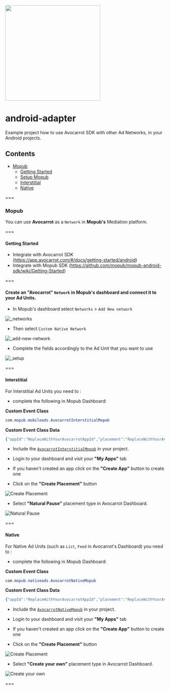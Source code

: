 <img width="300" src="https://cloud.githubusercontent.com/assets/1907604/7618436/f8c371de-f9a9-11e4-8846-772f67f53513.jpg"/>


# android-adapter
Example project how to use Avocarrot SDK with other Ad Networks, in your Android projects.

## Contents
* [Mopub](#mopub)
  * [Getting Started](#getting-started)
  * [Setup Mopub](#create-avocarrot-network-in-mopub-dashboard-and-connect-with-your-ad-units)
  * [Interstitial](#interstitial)
  * [Native](#native)

===

### Mopub
You can use **Avocarrot** as a `Network` in **Mopub's** Mediation platform.

===

#### Getting Started 

* Integrate with Avocarrot SDK (https://app.avocarrot.com/#/docs/getting-started/android)
* Integrate with Mopub SDK     (https://github.com/mopub/mopub-android-sdk/wiki/Getting-Started)

===

#### Create an "Avocarrot" `Network` in Mopub's dashboard and connect it to your Ad Units.

* In Mopub's dashboard select `Networks`  > `Add New network`

![_networks](https://cloud.githubusercontent.com/assets/1907604/8231788/d78cf0dc-15c2-11e5-9bce-ed3e1e056325.png)

* Then select `Custom Native Network`

![_add-new-network](https://cloud.githubusercontent.com/assets/1907604/8231640/d721a6ac-15c1-11e5-892e-a317787adc9e.png)

* Complete the fields accordingly to the Ad Unit that you want to use

![_setup](https://cloud.githubusercontent.com/assets/1907604/8231932/c2019c76-15c3-11e5-81a9-703a0e986398.png)

===

#### Interstitial
For Interstitial Ad Units you need to :

- complete the following in Mopub Dashboard:

**Custom Event Class**
```java
com.mopub.mobileads.AvocarrotInterstitialMopub
```

**Custom Event Class Data**
```javascript
{"appId":"ReplaceWithYourAvocarrotAppId","placement":"ReplaceWithYourAvocarrotPlacement"}
```

- Include the [`AvocarrotInterstitialMopub`](https://github.com/Avocarrot/android-adapter/blob/master/avocarrotadapter/src/main/java/com/mopub/mobileads/AvocarrotInterstitialMopub.java) in your project.

- Login to your dashboard and visit your **"My Apps"** tab 

- If you haven't created an app click on the **"Create App"** button to create one 

- Click on the **"Create Placement"** button 

![Create Placement](https://cloud.githubusercontent.com/assets/1907604/8241257/29fd09f0-1600-11e5-9493-fd3ecd319256.jpg)

- Select **"Natural Pause"** placement type in Avocarrot Dashboard.

![Natural Pause](https://cloud.githubusercontent.com/assets/6909699/8232322/7328d42a-15d7-11e5-97de-e17370468f63.png)


===

#### Native
For Native Ad Units (such as `List`, `Feed` in Avocarrot's Dashboard) you need to :

- complete the following in Mopub Dashboard:

**Custom Event Class**
```java
com.mopub.nativeads.AvocarrotNativeMopub
```

**Custom Event Class Data**
```javascript
{"appId":"ReplaceWithYourAvocarrotAppId","placement":"ReplaceWithYourAvocarrotPlacement"}
```

- Include the [`AvocarrotNativeMopub`](https://github.com/Avocarrot/android-adapter/blob/master/avocarrotadapter/src/main/java/com/mopub/nativeads/AvocarrotNativeMopub.java) in your project.

- Login to your dashboard and visit your **"My Apps"** tab 

- If you haven't created an app click on the **"Create App"** button to create one 

- Click on the **"Create Placement"** button 

![Create Placement](https://cloud.githubusercontent.com/assets/1907604/8241257/29fd09f0-1600-11e5-9493-fd3ecd319256.jpg)

- Select **"Create your own"** placement type in Avocarrot Dashboard.

![Create your own](https://cloud.githubusercontent.com/assets/6909699/8232332/7e086d9c-15d7-11e5-81ef-1878ac2fdbdc.png)

===
